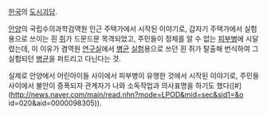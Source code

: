 [한국](%ED%95%9C%EA%B5%AD.md)의
[도시괴담](%EB%8F%84%EC%8B%9C%EA%B4%B4%EB%8B%B4.md).

[안양](%EC%95%88%EC%96%91.md)의 국립수의과학검역원 인근 주택가에서 시작된 이야기로, 갑자기 주택가에서 실험용으로
쓰이는 흰 [쥐](%EC%A5%90.md)가 드문드문 목격되었고, 주민들이 정체를 알 수 없는
[피부병](%ED%94%BC%EB%B6%80%EB%B3%91.md)에 시달렸는데, 이 이유가 겸역원
[연구실](%EC%97%B0%EA%B5%AC%EC%8B%A4.md)에서 [병균](%EB%B3%91%EA%B7%A0.md)
[실험](%EC%8B%A4%ED%97%98.md)용으로 쓰던 흰 쥐가 탈출해 번식하여 그 실험되던
[병균](%EB%B3%91%EA%B7%A0.md)을 퍼트리고 다닌다는 것.

실제로 안양에서 어린아이들 사이에서 피부병이 유행한 것에서 시작된 이야기로, 주민들 사이에서 불안이 증폭되자 관계자가 나와 소독작업과
의사표명을 하기도 했다([#](http://news.naver.com/main/read.nhn?mode=LPOD&mid=sec&sid1=&o
id=020&aid=0000098305)).

